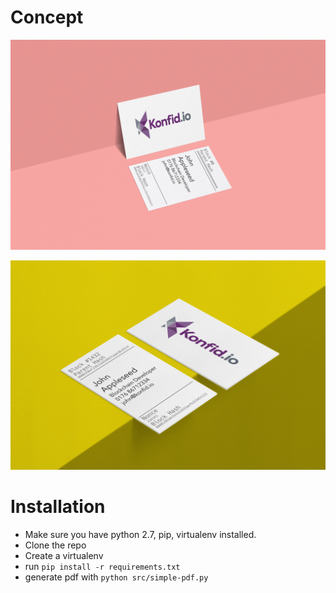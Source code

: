 # Concept

![rendered concept](./concept/mock-block-0.jpg)

![rendered concept](./concept/mock-block-1.jpg)


# Installation
- Make sure you have python 2.7, pip, virtualenv installed.
- Clone the repo
- Create a virtualenv
- run `pip install -r requirements.txt`
- generate pdf with `python src/simple-pdf.py`
